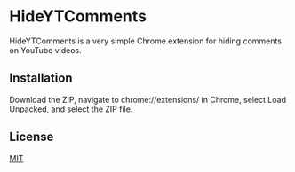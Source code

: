 # HideYTComments

HideYTComments is a very simple Chrome extension for hiding comments on YouTube videos. 

## Installation

Download the ZIP, navigate to chrome://extensions/ in Chrome, select Load Unpacked, and select the ZIP file. 

## License
[MIT](https://choosealicense.com/licenses/mit/)
